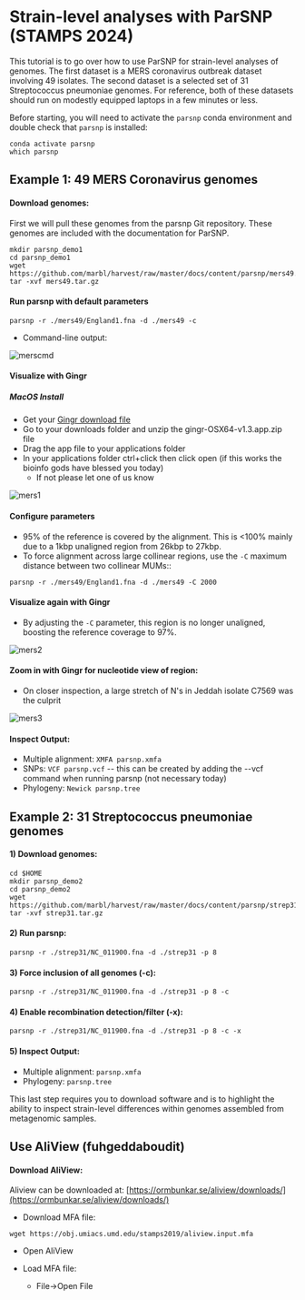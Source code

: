 # Strain-level analyses with ParSNP (STAMPS 2024)

This tutorial is to go over how to use ParSNP for strain-level analyses of genomes. The first dataset is a MERS coronavirus outbreak dataset involving 49 isolates. The second dataset is a selected set of 31 Streptococcus pneumoniae genomes. For reference, both of these datasets should run on modestly equipped laptops in a few minutes or less.	

Before starting, you will need to activate the `parsnp` conda environment and double check that `parsnp` is installed:

```
conda activate parsnp
which parsnp
```

## Example 1: 49 MERS Coronavirus genomes

#### Download genomes: 

First we will pull these genomes from the parsnp Git repository. These genomes are included with the documentation for ParSNP.

```
mkdir parsnp_demo1
cd parsnp_demo1
wget https://github.com/marbl/harvest/raw/master/docs/content/parsnp/mers49.tar.gz
tar -xvf mers49.tar.gz
```

#### Run parsnp with default parameters 

```
parsnp -r ./mers49/England1.fna -d ./mers49 -c
```
 
* Command-line output:

![merscmd](https://github.com/marbl/harvest/raw/master/docs/content/parsnp/run_mers.cmd1.png?raw=true)

#### Visualize with Gingr 

##### MacOS Install
+ Get your [Gingr download file](https://harvest.readthedocs.io/en/latest/content/gingr.html)
+ Go to your downloads folder and unzip the gingr-OSX64-v1.3.app.zip file
+ Drag the app file to your applications folder
+ In your applications folder ctrl+click then click open (if this works the bioinfo gods have blessed you today)
	+ If not please let one of us know

![mers1](https://github.com/marbl/harvest/raw/master/docs/content/parsnp/run_mers.gingr1.png?raw=true)

#### Configure parameters
+ 95% of the reference is covered by the alignment. This is <100% mainly due to a 1kbp unaligned region from 26kbp to 27kbp.
+ To force alignment across large collinear regions, use the `-C` maximum distance between two collinear MUMs::

```
parsnp -r ./mers49/England1.fna -d ./mers49 -C 2000
```
	
####  Visualize again with Gingr
+ By adjusting the `-C` parameter, this region is no longer unaligned, boosting the reference coverage to 97%.

![mers2](https://github.com/marbl/harvest/raw/master/docs/content/parsnp/run_mers.gingr2.png?raw=true)

####  Zoom in with Gingr for nucleotide view of region:
+ On closer inspection, a large stretch of N's in Jeddah isolate C7569 was the culprit
 
![mers3](https://github.com/marbl/harvest/raw/master/docs/content/parsnp/run_mers.gingr3.png?raw=true)
 
#### Inspect Output:
+ Multiple alignment: `XMFA parsnp.xmfa` 
+ SNPs: `VCF parsnp.vcf` -- this can be created by adding the --vcf command when running parsnp (not necessary today)
+ Phylogeny: `Newick parsnp.tree`

## Example 2: 31 Streptococcus pneumoniae genomes

#### 1) Download genomes:
```
cd $HOME
mkdir parsnp_demo2
cd parsnp_demo2
wget https://github.com/marbl/harvest/raw/master/docs/content/parsnp/strep31.tar.gz
tar -xvf strep31.tar.gz
```

#### 2) Run parsnp:
  
```
parsnp -r ./strep31/NC_011900.fna -d ./strep31 -p 8
```

#### 3) Force inclusion of all genomes (-c):
  
```
parsnp -r ./strep31/NC_011900.fna -d ./strep31 -p 8 -c
```

#### 4) Enable recombination detection/filter (-x):

```
parsnp -r ./strep31/NC_011900.fna -d ./strep31 -p 8 -c -x
```

#### 5) Inspect Output:
  
 * Multiple alignment: `parsnp.xmfa`
 * Phylogeny: `parsnp.tree`

This last step requires you to download software and is to highlight the ability to inspect strain-level differences within genomes assembled from metagenomic samples.

## Use AliView (fuhgeddaboudit)

#### Download AliView:

Aliview can be downloaded at: [https://ormbunkar.se/aliview/downloads/](https://ormbunkar.se/aliview/downloads/)

 * Download MFA file:
```
wget https://obj.umiacs.umd.edu/stamps2019/aliview.input.mfa
```

 * Open AliView
      
 * Load MFA file:
	+ File->Open File

